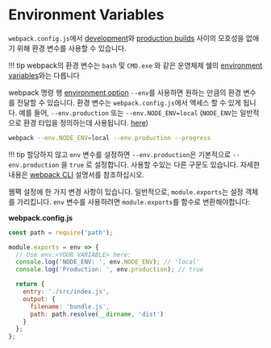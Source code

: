 # Environment Variables

`webpack.config.js`에서 [development](/guides/development)와 [production builds](/guides/production) 사이의 모호성을 없애기 위해 환경 변수를 사용할 수 있습니다.

!!! tip
    webpack의 환경 변수는 `bash` 및 `CMD.exe` 와 같은 운영체제 쉘의 [environment variables](https://en.wikipedia.org/wiki/Environment_variable)와는 다릅니다


webpack 명령 행 [environment option](/api/cli/#environment-options) `--env`를 사용하면 원하는 만큼의 환경 변수를 전달할 수 있습니다.
환경 변수는 `webpack.config.js`에서 액세스 할 수 있게 됩니다.
예를 들어, `--env.production` 또는 `--env.NODE_ENV=local` (`NODE_ENV`는 일반적으로 환경 타입을 정의하는데 사용됩니다. [here](https://dzone.com/articles/what-you-should-know-about-node-env))




```bash
webpack --env.NODE_ENV=local --env.production --progress
```

!!! tip
    할당하지 않고 `env` 변수를 설정하면 `--env.production`은 기본적으로 `--env.production` 을 `true` 로 설정합니다. 사용할 수있는 다른 구문도 있습니다. 자세한 내용은 [webpack CLI](/api/cli/#environment-options) 설명서를 참조하십시오.


웹팩 설정에 한 가지 변경 사항이 있습니다. 일반적으로, `module.exports`는 설정 객체를 가리킵니다. `env` 변수를 사용하려면 `module.exports`를 함수로 변환해야합니다:


__webpack.config.js__

``` js
const path = require('path');

module.exports = env => {
  // Use env.<YOUR VARIABLE> here:
  console.log('NODE_ENV: ', env.NODE_ENV); // 'local'
  console.log('Production: ', env.production); // true

  return {
    entry: './src/index.js',
    output: {
      filename: 'bundle.js',
      path: path.resolve(__dirname, 'dist')
    }
  };
};
```

<br>
